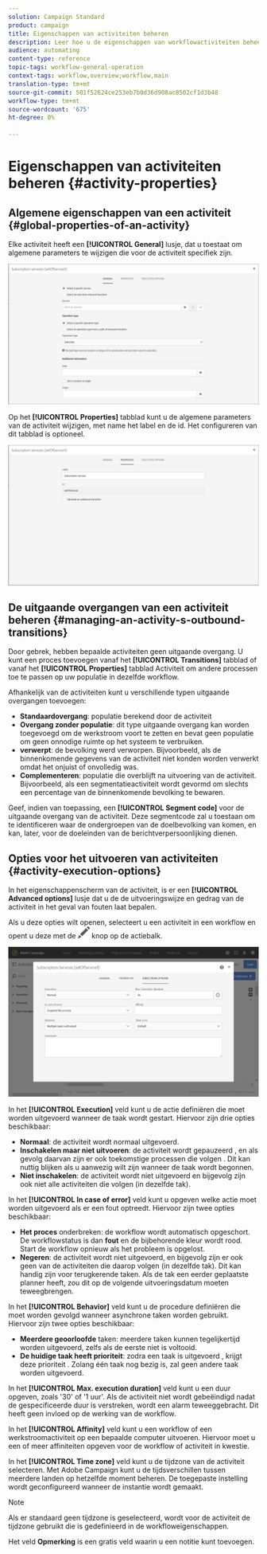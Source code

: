 ```yaml
---
solution: Campaign Standard
product: campaign
title: Eigenschappen van activiteiten beheren
description: Leer hoe u de eigenschappen van workflowactiviteiten beheert.
audience: automating
content-type: reference
topic-tags: workflow-general-operation
context-tags: workflow,overview;workflow,main
translation-type: tm+mt
source-git-commit: 501f52624ce253eb7b0d36d908ac8502cf1d3b48
workflow-type: tm+mt
source-wordcount: '675'
ht-degree: 0%

---
```



# Eigenschappen van activiteiten beheren {#activity-properties}

## Algemene eigenschappen van een activiteit {#global-properties-of-an-activity}

Elke activiteit heeft een **[!UICONTROL General]** lusje, dat u toestaat om algemene parameters te wijzigen die voor de activiteit specifiek zijn.

![](assets/activity-properties.png)

Op het **[!UICONTROL Properties]** tabblad kunt u de algemene parameters van de activiteit wijzigen, met name het label en de id. Het configureren van dit tabblad is optioneel.

![](assets/activity-properties2.png)

## De uitgaande overgangen van een activiteit beheren {#managing-an-activity-s-outbound-transitions}

Door gebrek, hebben bepaalde activiteiten geen uitgaande overgang. U kunt een proces toevoegen vanaf het **[!UICONTROL Transitions]** tabblad of vanaf het **[!UICONTROL Properties]** tabblad Activiteit om andere processen toe te passen op uw populatie in dezelfde workflow.

Afhankelijk van de activiteiten kunt u verschillende typen uitgaande overgangen toevoegen:

* **Standaardovergang**: populatie berekend door de activiteit
* **Overgang zonder populatie**: dit type uitgaande overgang kan worden toegevoegd om de werkstroom voort te zetten en bevat geen populatie om geen onnodige ruimte op het systeem te verbruiken.
* **verwerpt**: de bevolking werd verworpen. Bijvoorbeeld, als de binnenkomende gegevens van de activiteit niet konden worden verwerkt omdat het onjuist of onvolledig was.
* **Complementeren**: populatie die overblijft na uitvoering van de activiteit. Bijvoorbeeld, als een segmentatieactiviteit wordt gevormd om slechts een percentage van de binnenkomende bevolking te bewaren.

Geef, indien van toepassing, een **[!UICONTROL Segment code]** voor de uitgaande overgang van de activiteit. Deze segmentcode zal u toestaan om te identificeren waar de ondergroepen van de doelbevolking van komen, en kan, later, voor de doeleinden van de berichtverpersoonlijking dienen.

## Opties voor het uitvoeren van activiteiten {#activity-execution-options}

In het eigenschappenscherm van de activiteit, is er een **[!UICONTROL Advanced options]** lusje dat u de de uitvoeringswijze en gedrag van de activiteit in het geval van fouten laat bepalen.

Als u deze opties wilt openen, selecteert u een activiteit in een workflow en opent u deze met de ![](assets/edit_darkgrey-24px.png) knop op de actiebalk.

![](assets/wkf_advanced_parameters.png)

In het **[!UICONTROL Execution]** veld kunt u de actie definiëren die moet worden uitgevoerd wanneer de taak wordt gestart. Hiervoor zijn drie opties beschikbaar:

* **Normaal**: de activiteit wordt normaal uitgevoerd.
* **Inschakelen maar niet uitvoeren**: de activiteit wordt gepauzeerd , en als gevolg daarvan zijn er ook toekomstige processen die volgen . Dit kan nuttig blijken als u aanwezig wilt zijn wanneer de taak wordt begonnen.
* **Niet inschakelen**: de activiteit wordt niet uitgevoerd en bijgevolg zijn ook niet alle activiteiten die volgen (in dezelfde tak).

In het **[!UICONTROL In case of error]** veld kunt u opgeven welke actie moet worden uitgevoerd als er een fout optreedt. Hiervoor zijn twee opties beschikbaar:

* **Het proces** onderbreken: de workflow wordt automatisch opgeschort. De workflowstatus is dan **fout** en de bijbehorende kleur wordt rood. Start de workflow opnieuw als het probleem is opgelost.
* **Negeren**: de activiteit wordt niet uitgevoerd, en bijgevolg zijn er ook geen van de activiteiten die daarop volgen (in dezelfde tak). Dit kan handig zijn voor terugkerende taken. Als de tak een eerder geplaatste planner heeft, zou dit op de volgende uitvoeringsdatum moeten teweegbrengen.

In het **[!UICONTROL Behavior]** veld kunt u de procedure definiëren die moet worden gevolgd wanneer asynchrone taken worden gebruikt. Hiervoor zijn twee opties beschikbaar:

* **Meerdere geoorloofde** taken: meerdere taken kunnen tegelijkertijd worden uitgevoerd, zelfs als de eerste niet is voltooid.
* **De huidige taak heeft prioriteit**: zodra een taak is uitgevoerd , krijgt deze prioriteit . Zolang één taak nog bezig is, zal geen andere taak worden uitgevoerd.

In het **[!UICONTROL Max. execution duration]** veld kunt u een duur opgeven, zoals &#39;30&#39; of &#39;1 uur&#39;. Als de activiteit niet wordt gebeëindigd nadat de gespecificeerde duur is verstreken, wordt een alarm teweeggebracht. Dit heeft geen invloed op de werking van de workflow.

In het **[!UICONTROL Affinity]** veld kunt u een workflow of een werkstroomactiviteit op een bepaalde computer uitvoeren. Hiervoor moet u een of meer affiniteiten opgeven voor de workflow of activiteit in kwestie.

In het **[!UICONTROL Time zone]** veld kunt u de tijdzone van de activiteit selecteren. Met Adobe Campaign kunt u de tijdsverschillen tussen meerdere landen op hetzelfde moment beheren. De toegepaste instelling wordt geconfigureerd wanneer de instantie wordt gemaakt.

>[!NOTE]
>
>Als er standaard geen tijdzone is geselecteerd, wordt voor de activiteit de tijdzone gebruikt die is gedefinieerd in de workfloweigenschappen.

Het veld **Opmerking** is een gratis veld waarin u een notitie kunt toevoegen.
